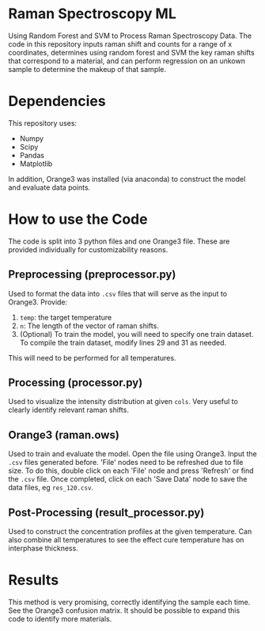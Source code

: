 # Raman Spectroscopy ML
Using Random Forest and SVM to Process Raman Spectroscopy Data. The code in this repository inputs raman shift and counts for a range of x coordinates, determines using random forest and SVM the key raman shifts that correspond to a material, and can perform regression on an unkown sample to determine the makeup of that sample.

# Dependencies
This repository uses:
* Numpy
* Scipy
* Pandas
* Matplotlib

In addition, Orange3 was installed (via anaconda) to construct the model and evaluate data points.

# How to use the Code
The code is split into 3 python files and one Orange3 file. These are provided individually for customizability reasons.

## Preprocessing (preprocessor.py)
Used to format the data into `.csv` files that will serve as the input to Orange3. Provide:
1. `temp`: the target temperature
2. `n`: The length of the vector of raman shifts.
3. (Optional) To train the model, you will need to specify one train dataset. To compile the train dataset, modify lines 29 and 31 as needed. 

This will need to be performed for all temperatures.

## Processing (processor.py)
Used to visualize the intensity distribution at given `cols`. Very useful to clearly identify relevant raman shifts.

## Orange3 (raman.ows)
Used to train and evaluate the model. Open the file using Orange3. Input the `.csv` files generated before. 'File' nodes need to be refreshed due to file size. To do this, double click on each 'File' node and press 'Refresh' or find the `.csv` file. Once completed, click on each 'Save Data' node to save the data files, eg `res_120.csv`.

## Post-Processing (result_processor.py)
Used to construct the concentration profiles at the given temperature. Can also combine all temperatures to see the effect cure temperature has on interphase thickness.

# Results
This method is very promising, correctly identifying the sample each time. See the Orange3 confusion matrix. It should be possible to expand this code to identify more materials.
